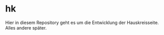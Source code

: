 # hk

Hier in diesem Repository geht es um die Entwicklung der Hauskreisseite. Alles andere später.
